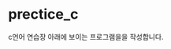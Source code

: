 # prectice_c

c언어 연습장
아래에 보이는 프로그램을을 작성합니다.

<!--
1.입출력 프로그램
2.계산기
3.숫자 맞추기 게임
4.팩토리얼 계산기
5.구구단 출력기
6.문자열 처리 프로그램
7.간단한 메모장
8.피보나치 수열 생성기
9.소수 판별기
10.배열 정렬 프로그램 -->
